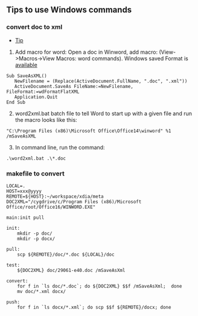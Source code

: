 ## Tips to use Windows commands

### convert doc to xml
- [Tip](http://www.snee.com/bobdc.blog/2007/09/using-word-for-command-line-co.html)
1. Add macro for word: Open a doc in Winword, add macro: (View->Macros->View Macros: word commands).
Windows saved Format is [available](https://msdn.microsoft.com/en-us/vba/word-vba/articles/wdsaveformat-enumeration-word)
```
Sub SaveAsXML()
   NewFilename = (Replace(ActiveDocument.FullName, ".doc", ".xml"))
   ActiveDocument.SaveAs FileName:=NewFilename, FileFormat:=wdFormatFlatXML
   Application.Quit
End Sub
```

2. word2xml.bat batch file to tell Word to start up with a given file and run the macro looks like this:
```
"C:\Program Files (x86)\Microsoft Office\Office14\winword" %1 /mSaveAsXML 
```
3. In command line, run the command:
```
.\word2xml.bat .\*.doc
```
### makefile to convert
```
LOCAL=.
HOST=xxx@yyyy
REMOTE=${HOST}:~/workspace/xdia/meta
DOC2XML="/cygdrive/c/Program Files (x86)/Microsoft Office/root/Office16/WINWORD.EXE"

main:init pull

init:
	mkdir -p doc/
	mkdir -p docx/
	
pull:
	scp ${REMOTE}/doc/*.doc ${LOCAL}/doc

test:
	${DOC2XML} doc/29061-e40.doc /mSaveAsXml

convert:
	for f in `ls doc/*.doc`; do ${DOC2XML} $$f /mSaveAsXml;  done
	mv doc/*.xml docx/

push:
	for f in `ls docx/*.xml`; do scp $$f ${REMOTE}/docx; done
```
